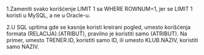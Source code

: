1.Zameniti svako korišćenje LIMIT 1 sa WHERE ROWNUM=1, jer se LIMIT 1 koristi u MySQL, a ne u Oracle-u.

2.U SQL upitima gde se kasnije koristi kreirani pogled, umesto korišćenja formata (RELACIJA).(ATRIBUT), pravilno je koristiti samo (ATRIBUT). Na primer, umesto TRENER.ID, koristiti samo ID, ili umesto KLUB.NAZIV, koristiti samo NAZIV.

